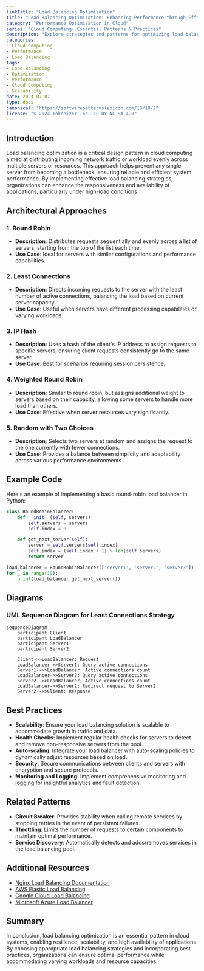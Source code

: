 ```yaml
---
linkTitle: "Load Balancing Optimization"
title: "Load Balancing Optimization: Enhancing Performance through Efficient Workload Distribution"
category: "Performance Optimization in Cloud"
series: "Cloud Computing: Essential Patterns & Practices"
description: "Explore strategies and patterns for optimizing load balancing to ensure efficient and effective distribution of workloads across servers, minimizing bottlenecks and enhancing system performance."
categories:
- Cloud Computing
- Performance
- Load Balancing
tags:
- Load Balancing
- Optimization
- Performance
- Cloud Computing
- Scalability
date: 2024-07-07
type: docs
canonical: "https://softwarepatternslexicon.com/18/18/2"
license: "© 2024 Tokenizer Inc. CC BY-NC-SA 4.0"
---
```


## Introduction

Load balancing optimization is a critical design pattern in cloud computing aimed at distributing incoming network traffic or workload evenly across multiple servers or resources. This approach helps prevent any single server from becoming a bottleneck, ensuring reliable and efficient system performance. By implementing effective load balancing strategies, organizations can enhance the responsiveness and availability of applications, particularly under high-load conditions.

## Architectural Approaches

### 1. **Round Robin**
- **Description**: Distributes requests sequentially and evenly across a list of servers, starting from the top of the list each time.
- **Use Case**: Ideal for servers with similar configurations and performance capabilities.

### 2. **Least Connections**
- **Description**: Directs incoming requests to the server with the least number of active connections, balancing the load based on current server capacity.
- **Use Case**: Useful when servers have different processing capabilities or varying workloads.

### 3. **IP Hash**
- **Description**: Uses a hash of the client's IP address to assign requests to specific servers, ensuring client requests consistently go to the same server.
- **Use Case**: Best for scenarios requiring session persistence.

### 4. **Weighted Round Robin**
- **Description**: Similar to round robin, but assigns additional weight to servers based on their capacity, allowing some servers to handle more load than others.
- **Use Case**: Effective when server resources vary significantly.

### 5. **Random with Two Choices**
- **Description**: Selects two servers at random and assigns the request to the one currently with fewer connections.
- **Use Case**: Provides a balance between simplicity and adaptability across various performance environments.

## Example Code

Here's an example of implementing a basic round-robin load balancer in Python:

```python
class RoundRobinBalancer:
    def __init__(self, servers):
        self.servers = servers
        self.index = 0

    def get_next_server(self):
        server = self.servers[self.index]
        self.index = (self.index + 1) % len(self.servers)
        return server

load_balancer = RoundRobinBalancer(['server1', 'server2', 'server3'])
for _ in range(10):
    print(load_balancer.get_next_server())
```

## Diagrams

### UML Sequence Diagram for Least Connections Strategy

```mermaid
sequenceDiagram
    participant Client
    participant LoadBalancer
    participant Server1
    participant Server2

    Client->>LoadBalancer: Request
    LoadBalancer->>Server1: Query active connections
    Server1-->>LoadBalancer: Active connections count
    LoadBalancer->>Server2: Query active connections
    Server2-->>LoadBalancer: Active connections count
    LoadBalancer->>Server2: Redirect request to Server2
    Server2-->>Client: Response
```

## Best Practices

- **Scalability**: Ensure your load balancing solution is scalable to accommodate growth in traffic and data.
- **Health Checks**: Implement regular health checks for servers to detect and remove non-responsive servers from the pool.
- **Auto-scaling**: Integrate your load balancer with auto-scaling policies to dynamically adjust resources based on load.
- **Security**: Secure communications between clients and servers with encryption and secure protocols.
- **Monitoring and Logging**: Implement comprehensive monitoring and logging for insightful analytics and fault detection.

## Related Patterns

- **Circuit Breaker**: Provides stability when calling remote services by stopping retries in the event of persistent failures.
- **Throttling**: Limits the number of requests to certain components to maintain optimal performance.
- **Service Discovery**: Automatically detects and adds/removes services in the load balancing pool.

## Additional Resources

- [Nginx Load Balancing Documentation](https://docs.nginx.com/nginx/admin-guide/load-balancer/http-load-balancer/)
- [AWS Elastic Load Balancing](https://aws.amazon.com/elasticloadbalancing/)
- [Google Cloud Load Balancing](https://cloud.google.com/load-balancing/docs)
- [Microsoft Azure Load Balancer](https://azure.microsoft.com/en-us/services/load-balancer/)

## Summary

In conclusion, load balancing optimization is an essential pattern in cloud systems, enabling resilience, scalability, and high availability of applications. By choosing appropriate load balancing strategies and incorporating best practices, organizations can ensure optimal performance while accommodating varying workloads and resource capacities.
